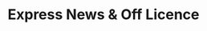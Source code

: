 ---
title: "Express News & Off Licence"
url: /birmingham/express-news-and-off-licence/
shop: alcohol
---